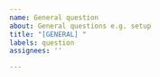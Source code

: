 ```yaml
---
name: General question
about: General questions e.g. setup
title: "[GENERAL] "
labels: question
assignees: ''

---
```




